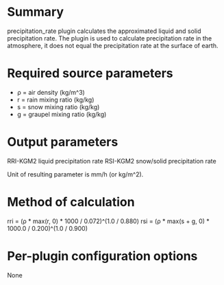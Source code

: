 # Summary

precipitation_rate plugin calculates the approximated liquid and solid precipitation rate. The plugin is used to calculate precipitation rate in the atmosphere, it does not equal the precipitation rate at the surface of earth.

# Required source parameters

* ρ = air density (kg/m^3)
* r = rain mixing ratio (kg/kg)
* s = snow mixing ratio (kg/kg)
* g = graupel mixing ratio (kg/kg)

# Output parameters

RRI-KGM2 liquid precipitation rate
RSI-KGM2 snow/solid precipitation rate

Unit of resulting parameter is mm/h (or kg/m^2).

# Method of calculation

   rri = (ρ * max(r, 0) * 1000 / 0.072)^(1.0 / 0.880)
   rsi = (ρ * max(s + g, 0) * 1000.0 / 0.200)^(1.0 / 0.900)

# Per-plugin configuration options

None